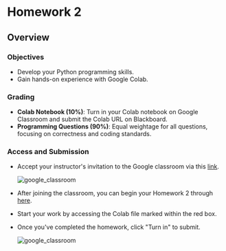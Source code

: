 # Homework 2

## Overview

### Objectives

- Develop your Python programming skills.
- Gain hands-on experience with Google Colab.

### Grading

- **Colab Notebook (10%)**: Turn in your Colab notebook on Google Classroom and submit the Colab URL on Blackboard.
- **Programming Questions (90%)**: Equal weightage for all questions, focusing on correctness and coding standards.

### Access and Submission

- Accept your instructor's invitation to the Google classroom via this [link](https://classroom.google.com/c/NjMyNDg1NjcyOTA3?cjc=feiv4ul).

  ![google_classroom](../assets/img/google_classroom.jpg)

- After joining the classroom, you can begin your Homework 2 through [here](https://classroom.google.com/c/NjMyNDg1NjcyOTA3/a/NjU3OTQxMzg4MDk0/details).
- Start your work by accessing the Colab file marked within the red box.

- Once you've completed the homework, click "Turn in" to submit.

  ![google_classroom](../assets/img/google_assignment.jpg)
